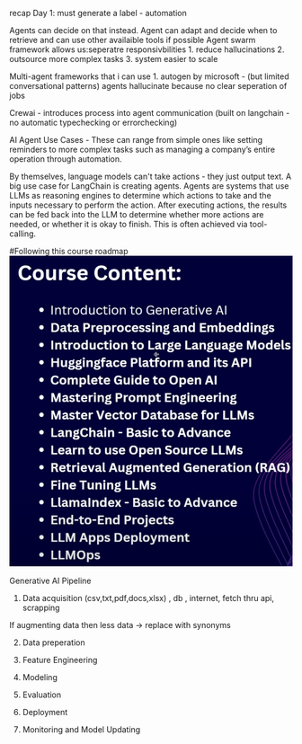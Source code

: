 recap Day 1:
must generate a label - automation

Agents can decide on that instead. Agent can adapt and decide when to retrieve and can use other availaible tools if possible
Agent swarm framework allows us:seperatre responsivbilities
    1. reduce hallucinations
    2. outsource more complex tasks
    3. system easier to scale

Multi-agent frameworks that i can use
    1. autogen by microsoft - (but limited conversational patterns)
agents hallucinate because no clear seperation of jobs

Crewai - introduces process into agent communication (built on langchain - no automatic typechecking or errorchecking)

AI Agent Use Cases - These can range from simple ones like setting reminders to more complex tasks such as managing a company’s entire operation through automation. 

By themselves, language models can't take actions - they just output text. A big use case for LangChain is creating agents. Agents are systems that use LLMs as reasoning engines to determine which actions to take and the inputs necessary to perform the action. After executing actions, the results can be fed back into the LLM to determine whether more actions are needed, or whether it is okay to finish. This is often achieved via tool-calling.

#Following this course roadmap
![Screenshot](https://github.com/Ekanshthegreat/30daysAIMLchallenge/raw/main/Screenshots/coursecontent.png)

Generative AI Pipeline

1. Data acquisition (csv,txt,pdf,docs,xlsx) , db , internet, fetch thru api, scrapping

If augmenting data then less data ->  replace with synonyms

2. Data preperation

3. Feature Engineering
4. Modeling
5. Evaluation
6. Deployment
7. Monitoring and Model Updating
